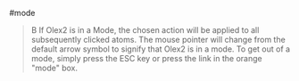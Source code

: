 #mode

>B If Olex2 is in a Mode, the chosen action will be applied to all subsequently clicked atoms. The mouse pointer will change from the default arrow symbol to signify that Olex2 is in a mode. To get out of a mode, simply press the ESC key or press the link in the orange "mode" box.
